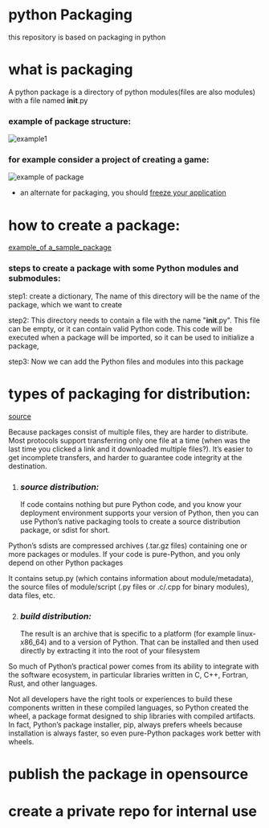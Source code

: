 # python Packaging
this repository is based on packaging in python 

# what is packaging
A python package is a directory of python modules(files are also modules) with a file named __init__.py

### example of package structure:

   ![example1](https://www.python-course.eu/images/packages.png)
 

### for example consider a project of creating a game:
 
   ![example of package](https://cdn.programiz.com/sites/tutorial2program/files/PackageModuleStructure.jpg)
- an alternate for packaging, you should [freeze your application](https://docs.python-guide.org/shipping/freezing/#freezing-your-code-ref)

# how to create a package:
[example_of a_sample_package](https://github.com/SurajKande/python_packaging/tree/master/package_example)

### steps to create a package with some Python modules and submodules:

   step1: create a dictionary, The name of this directory will be the name of the package, which we want to create 
   
   step2: This directory needs to contain a file with the name "__init__.py". This file can be empty, or it can contain valid Python code.          This code will be executed when a package will be imported, so it can be used to initialize a package,
   
   step3: Now we can add the Python files and modules into this package 

# types of packaging for distribution:
[source](https://packaging.python.org/overview/)
   
   Because packages consist of multiple files, they are harder to distribute. Most protocols support transferring only one file at a time (when was the last time you clicked a link and it downloaded multiple files?). It’s easier to get incomplete transfers, and harder to guarantee code integrity at the destination.

1. ### ***source distribution:***
   If code contains nothing but pure Python code, and you know your deployment environment supports your version of Python, then you can use Python’s native packaging tools to create a source distribution package, or sdist for short.

Python’s sdists are compressed archives (.tar.gz files) containing one or more packages or modules. If your code is pure-Python, and you only depend on other Python packages

It contains setup.py (which contains information about module/metadata), the source files of module/script (.py files or .c/.cpp for binary modules), data files, etc. 

2. ### ***build distribution:***
   The result is an archive that is specific to a platform (for example linux-x86_64) and to a version of Python. That can be installed and then used directly by extracting it into the root of your filesystem 

So much of Python’s practical power comes from its ability to integrate with the software ecosystem, in particular libraries written in C, C++, Fortran, Rust, and other languages.

Not all developers have the right tools or experiences to build these components written in these compiled languages, so Python created the wheel, a package format designed to ship libraries with compiled artifacts. In fact, Python’s package installer, pip, always prefers wheels because installation is always faster, so even pure-Python packages work better with wheels.

# publish the package in opensource


# create a private repo for internal use 

#
